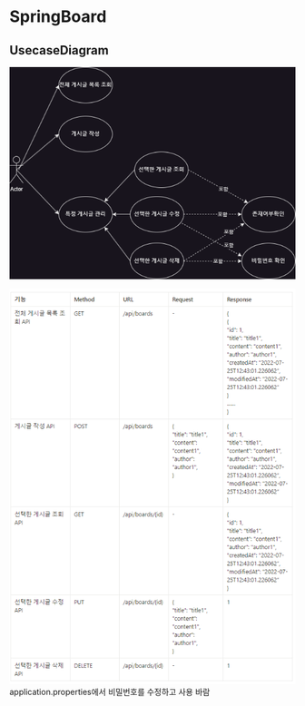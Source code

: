 # SpringBoard
## UsecaseDiagram
![UsecaseDiagram](src/main/resources/static/images/Usecase_Diagram.drawio.png)

![UsecaseDiagram](src/main/resources/static/images/api_table.png)
application.properties에서 비밀번호를 수정하고 사용 바람